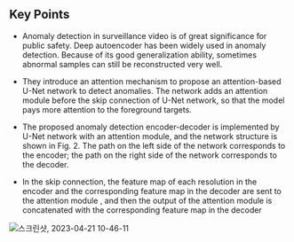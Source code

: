 ## Key Points
* Anomaly detection in surveillance video is of great significance for public safety. Deep autoencoder has been widely used in anomaly detection. Because of its good generalization ability, sometimes abnormal samples can still be reconstructed very well.

* They introduce an attention mechanism to propose an attention-based U-Net network to detect anomalies. The network adds an attention module before the skip connection of U-Net network, so that the model pays more attention to the foreground targets.

* The proposed anomaly detection encoder-decoder is implemented by U-Net network with an attention module, and the network structure is shown in Fig. 2. The path on the left side of the network corresponds to the encoder; the path on the right side of the network corresponds to the decoder.

* In the skip connection, the feature map of each resolution in the encoder and the corresponding feature map in the decoder are sent to the attention module , and then the output of the attention module is concatenated with the corresponding feature map in the decoder

![스크린샷, 2023-04-21 10-46-11](https://user-images.githubusercontent.com/51711008/233521322-cf93585f-1385-4e99-9524-dce81915a57e.png)
